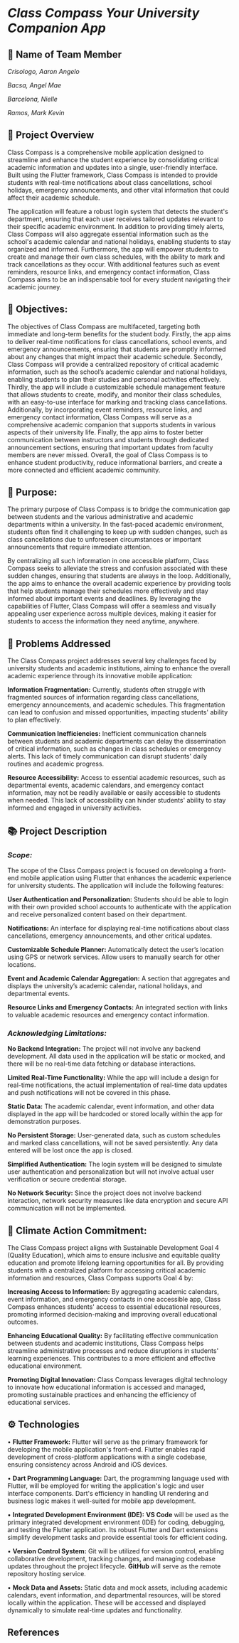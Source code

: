 # ***Class Compass Your University Companion App***

## **🤼 Name of Team Member**

*Crisologo, Aaron Angelo*

*Bacsa, Angel Mae*

*Barcelona, Nielle*

*Ramos, Mark Kevin*

## **📝 Project Overview**
  Class Compass is a comprehensive mobile application designed to streamline and enhance the student experience by consolidating critical academic information and updates into a single, user-friendly interface. Built using the Flutter framework, Class Compass is intended to provide students with real-time notifications about class cancellations, school holidays, emergency announcements, and other vital information that could affect their academic schedule. 
  
  The application will feature a robust login system that detects the student's department, ensuring that each user receives tailored updates relevant to their specific academic environment. In addition to providing timely alerts, Class Compass will also aggregate essential information such as the school's academic calendar and national holidays, enabling students to stay organized and informed. Furthermore, the app will empower students to create and manage their own class schedules, with the ability to mark and track cancellations as they occur. With additional features such as event reminders, resource links, and emergency contact information, Class Compass aims to be an indispensable tool for every student navigating their academic journey.

## **🎯 Objectives:**

  The objectives of Class Compass are multifaceted, targeting both immediate and long-term benefits for the student body. Firstly, the app aims to deliver real-time notifications for class cancellations, school events, and emergency announcements, ensuring that students are promptly informed about any changes that might impact their academic schedule. 
Secondly, Class Compass will provide a centralized repository of critical academic information, such as the school’s academic calendar and national holidays, enabling students to plan their studies and personal activities effectively. Thirdly, the app will include a customizable schedule management feature that allows students to create, modify, and monitor their class schedules, with an easy-to-use interface for marking and tracking class cancellations. 
Additionally, by incorporating event reminders, resource links, and emergency contact information, Class Compass will serve as a comprehensive academic companion that supports students in various aspects of their university life. Finally, the app aims to foster better communication between instructors and students through dedicated announcement sections, ensuring that important updates from faculty members are never missed. Overall, the goal of Class Compass is to enhance student productivity, reduce informational barriers, and create a more connected and efficient academic community.

## **🌟 Purpose:**

  The primary purpose of Class Compass is to bridge the communication gap between students and the various administrative and academic departments within a university. In the fast-paced academic environment, students often find it challenging to keep up with sudden changes, such as class cancellations due to unforeseen circumstances or important announcements that require immediate attention. 

  By centralizing all such information in one accessible platform, Class Compass seeks to alleviate the stress and confusion associated with these sudden changes, ensuring that students are always in the loop. Additionally, the app aims to enhance the overall academic experience by providing tools that help students manage their schedules more effectively and stay informed about important events and deadlines. By leveraging the capabilities of Flutter, Class Compass will offer a seamless and visually appealing user experience across multiple devices, making it easier for students to access the information they need anytime, anywhere.

## **💭 Problems Addressed**
The Class Compass project addresses several key challenges faced by university students and academic institutions, aiming to enhance the overall academic experience through its innovative mobile application:

**Information Fragmentation:** Currently, students often struggle with fragmented sources of information regarding class cancellations, emergency announcements, and academic schedules. This fragmentation can lead to confusion and missed opportunities, impacting students' ability to plan effectively.

**Communication Inefficiencies:** Inefficient communication channels between students and academic departments can delay the dissemination of critical information, such as changes in class schedules or emergency alerts. This lack of timely communication can disrupt students' daily routines and academic progress.

**Resource Accessibility:** Access to essential academic resources, such as departmental events, academic calendars, and emergency contact information, may not be readily available or easily accessible to students when needed. This lack of accessibility can hinder students' ability to stay informed and engaged in university activities.

## **📚 Project Description**
### ***Scope:***

The scope of the Class Compass project is focused on developing a front-end mobile application using Flutter that enhances the academic experience for university students. The application will include the following features:

**User Authentication and Personalization:**
Students should be able to login with their own provided school accounts to authenticate with the application and receive personalized content based on their department.

**Notifications:**
An interface for displaying real-time notifications about class cancellations, emergency announcements, and other critical updates.

**Customizable Schedule Planner:**
Automatically detect the user’s location using GPS or network services.
Allow users to manually search for other locations.

**Event and Academic Calendar Aggregation:**
A section that aggregates and displays the university’s academic calendar, national holidays, and departmental events.

**Resource Links and Emergency Contacts:**
An integrated section with links to valuable academic resources and emergency contact information.


### ***Acknowledging Limitations:***
**No Backend Integration:**
The project will not involve any backend development. All data used in the application will be static or mocked, and there will be no real-time data fetching or database interactions.

**Limited Real-Time Functionality:**
While the app will include a design for real-time notifications, the actual implementation of real-time data updates and push notifications will not be covered in this phase.

**Static Data:**
The academic calendar, event information, and other data displayed in the app will be hardcoded or stored locally within the app for demonstration purposes.

**No Persistent Storage:**
User-generated data, such as custom schedules and marked class cancellations, will not be saved persistently. Any data entered will be lost once the app is closed.

**Simplified Authentication:**
The login system will be designed to simulate user authentication and personalization but will not involve actual user verification or secure credential storage.

**No Network Security:**
Since the project does not involve backend interaction, network security measures like data encryption and secure API communication will not be implemented.

## **🌳 Climate Action Commitment:**
The Class Compass project aligns with Sustainable Development Goal 4 (Quality Education), which aims to ensure inclusive and equitable quality education and promote lifelong learning opportunities for all. By providing students with a centralized platform for accessing critical academic information and resources, Class Compass supports Goal 4 by:

**Increasing Access to Information:**
By aggregating academic calendars, event information, and emergency contacts in one accessible app, Class Compass enhances students' access to essential educational resources, promoting informed decision-making and improving overall educational outcomes.

**Enhancing Educational Quality:**
By facilitating effective communication between students and academic institutions, Class Compass helps streamline administrative processes and reduce disruptions in students' learning experiences. This contributes to a more efficient and effective educational environment.

**Promoting Digital Innovation:**
Class Compass leverages digital technology to innovate how educational information is accessed and managed, promoting sustainable practices and enhancing the efficiency of educational services.

## **⚙ Technologies**
• **Flutter Framework:** Flutter will serve as the primary framework for developing the mobile application's front-end. Flutter enables rapid development of cross-platform applications with a single codebase, ensuring consistency across Android and iOS devices.

• **Dart Programming Language:** 
Dart, the programming language used with Flutter, will be employed for writing the application's logic and user interface components. Dart's efficiency in handling UI rendering and business logic makes it well-suited for mobile app development.

• **Integrated Development Environment (IDE):** 
**VS Code** will be used as the primary integrated development environment (IDE) for coding, debugging, and testing the Flutter application. Its robust Flutter and Dart extensions simplify development tasks and provide essential tools for efficient coding.

• **Version Control System:** 
Git will be utilized for version control, enabling collaborative development, tracking changes, and managing codebase updates throughout the project lifecycle. **GitHub** will serve as the remote repository hosting service.

• **Mock Data and Assets:** 
Static data and mock assets, including academic calendars, event information, and departmental resources, will be stored locally within the application. These will be accessed and displayed dynamically to simulate real-time updates and functionality.

## **References**
